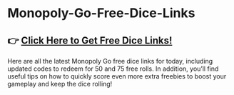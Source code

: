 # Monopoly-Go-Free-Dice-Links

## 👉 [Click Here to Get Free Dice Links!](https://game-rewards.pages.dev/Monopoly-Go)

Here are all the latest Monopoly Go free dice links for today, including updated codes to redeem for 50 and 75 free rolls. In addition, you’ll find useful tips on how to quickly score even more extra freebies to boost your gameplay and keep the dice rolling!
